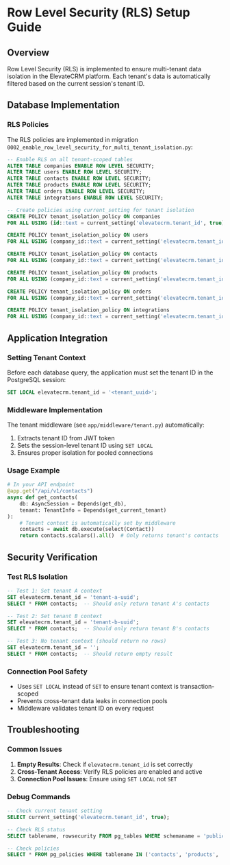 # Row Level Security (RLS) Setup Guide

## Overview
Row Level Security (RLS) is implemented to ensure multi-tenant data isolation in the ElevateCRM platform. Each tenant's data is automatically filtered based on the current session's tenant ID.

## Database Implementation

### RLS Policies
The RLS policies are implemented in migration `0002_enable_row_level_security_for_multi_tenant_isolation.py`:

```sql
-- Enable RLS on all tenant-scoped tables
ALTER TABLE companies ENABLE ROW LEVEL SECURITY;
ALTER TABLE users ENABLE ROW LEVEL SECURITY;
ALTER TABLE contacts ENABLE ROW LEVEL SECURITY;
ALTER TABLE products ENABLE ROW LEVEL SECURITY;
ALTER TABLE orders ENABLE ROW LEVEL SECURITY;
ALTER TABLE integrations ENABLE ROW LEVEL SECURITY;

-- Create policies using current_setting for tenant isolation
CREATE POLICY tenant_isolation_policy ON companies
FOR ALL USING (id::text = current_setting('elevatecrm.tenant_id', true));

CREATE POLICY tenant_isolation_policy ON users
FOR ALL USING (company_id::text = current_setting('elevatecrm.tenant_id', true));

CREATE POLICY tenant_isolation_policy ON contacts
FOR ALL USING (company_id::text = current_setting('elevatecrm.tenant_id', true));

CREATE POLICY tenant_isolation_policy ON products
FOR ALL USING (company_id::text = current_setting('elevatecrm.tenant_id', true));

CREATE POLICY tenant_isolation_policy ON orders
FOR ALL USING (company_id::text = current_setting('elevatecrm.tenant_id', true));

CREATE POLICY tenant_isolation_policy ON integrations
FOR ALL USING (company_id::text = current_setting('elevatecrm.tenant_id', true));
```

## Application Integration

### Setting Tenant Context
Before each database query, the application must set the tenant ID in the PostgreSQL session:

```sql
SET LOCAL elevatecrm.tenant_id = '<tenant_uuid>';
```

### Middleware Implementation
The tenant middleware (see `app/middleware/tenant.py`) automatically:

1. Extracts tenant ID from JWT token
2. Sets the session-level tenant ID using `SET LOCAL`
3. Ensures proper isolation for pooled connections

### Usage Example

```python
# In your API endpoint
@app.get("/api/v1/contacts")
async def get_contacts(
    db: AsyncSession = Depends(get_db),
    tenant: TenantInfo = Depends(get_current_tenant)
):
    # Tenant context is automatically set by middleware
    contacts = await db.execute(select(Contact))
    return contacts.scalars().all()  # Only returns tenant's contacts
```

## Security Verification

### Test RLS Isolation
```sql
-- Test 1: Set tenant A context
SET elevatecrm.tenant_id = 'tenant-a-uuid';
SELECT * FROM contacts;  -- Should only return tenant A's contacts

-- Test 2: Set tenant B context  
SET elevatecrm.tenant_id = 'tenant-b-uuid';
SELECT * FROM contacts;  -- Should only return tenant B's contacts

-- Test 3: No tenant context (should return no rows)
SET elevatecrm.tenant_id = '';
SELECT * FROM contacts;  -- Should return empty result
```

### Connection Pool Safety
- Uses `SET LOCAL` instead of `SET` to ensure tenant context is transaction-scoped
- Prevents cross-tenant data leaks in connection pools
- Middleware validates tenant ID on every request

## Troubleshooting

### Common Issues
1. **Empty Results**: Check if `elevatecrm.tenant_id` is set correctly
2. **Cross-Tenant Access**: Verify RLS policies are enabled and active
3. **Connection Pool Issues**: Ensure using `SET LOCAL` not `SET`

### Debug Commands
```sql
-- Check current tenant setting
SELECT current_setting('elevatecrm.tenant_id', true);

-- Check RLS status
SELECT tablename, rowsecurity FROM pg_tables WHERE schemaname = 'public';

-- Check policies
SELECT * FROM pg_policies WHERE tablename IN ('contacts', 'products', 'orders');
```
